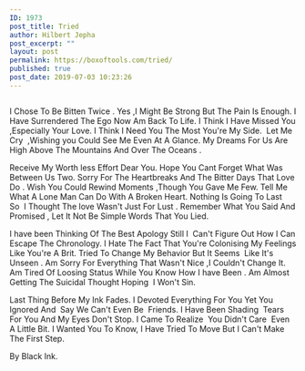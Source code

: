 ```yaml
---
ID: 1973
post_title: Tried
author: Hilbert Jepha
post_excerpt: ""
layout: post
permalink: https://boxoftools.com/tried/
published: true
post_date: 2019-07-03 10:23:26
---
```

<!-- wp:paragraph -->
<p></p>
<!-- /wp:paragraph -->

<!-- wp:image {"id":1975} -->
<figure class="wp-block-image"><img src="https://boxoftools.com/wp-content/uploads/2019/07/Image_1817.jpg" alt="" class="wp-image-1975"/></figure>
<!-- /wp:image -->

<!-- wp:paragraph -->
<p>I Chose To Be Bitten Twice . Yes ,I Might Be Strong But The
Pain Is Enough. I Have Surrendered The Ego Now Am Back To Life. I Think I Have
Missed You ,Especially Your Love. I Think I Need You The Most You're My
Side.&nbsp; Let Me Cry&nbsp; ,Wishing you Could See Me Even At A Glance.
My Dreams For Us Are High Above The Mountains And Over The Oceans . </p>
<!-- /wp:paragraph -->

<!-- wp:paragraph -->
<p>Receive My Worth less Effort Dear You. Hope You Cant Forget What Was Between Us Two. Sorry For The Heartbreaks And The Bitter Days That Love Do . Wish You Could Rewind Moments ,Though You Gave Me Few. Tell Me What A Lone Man Can Do With A Broken Heart. Nothing Is Going To Last So  I Thought The love Wasn't Just For Lust . Remember What You Said And Promised , Let It Not Be Simple Words That You Lied. </p>
<!-- /wp:paragraph -->

<!-- wp:paragraph -->
<p>I have been Thinking Of The Best Apology Still I  Can't Figure Out How I Can Escape The Chronology. I Hate The Fact That You're Colonising My Feelings Like You're A Brit. Tried To Change My Behavior But It Seems  Like It's Unseen . Am Sorry For Everything That Wasn't Nice ,I Couldn't Change It. Am Tired Of Loosing Status While You Know How I have Been . Am Almost Getting The Suicidal Thought Hoping  I Won't Sin. </p>
<!-- /wp:paragraph -->

<!-- wp:paragraph -->
<p>Last Thing Before My Ink Fades. I Devoted Everything For You Yet You Ignored And&nbsp; Say We Can't Even Be&nbsp; Friends. I Have Been Shading&nbsp; Tears For You And My Eyes Don't Stop. I Came To Realize&nbsp; You Didn't Care&nbsp; Even A Little Bit. I Wanted You To Know, I Have Tried To Move But I Can't Make The First Step. </p>
<!-- /wp:paragraph -->

<!-- wp:paragraph -->
<p></p>
<!-- /wp:paragraph -->

<!-- wp:paragraph -->
<p>By Black Ink.</p>
<!-- /wp:paragraph -->